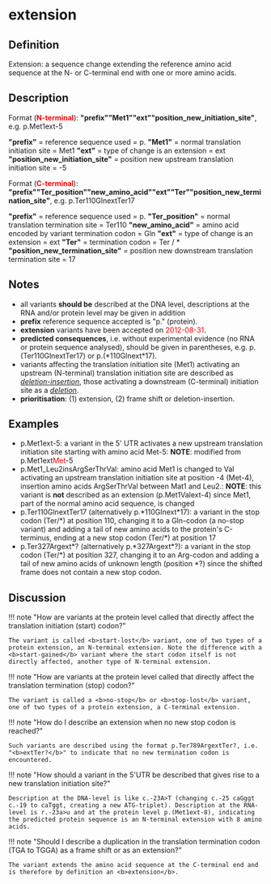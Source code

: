 # extension

## Definition

Extension: a sequence change extending the reference amino acid sequence at the N- or C-terminal end with one or more amino acids.

## Description

Format (**<font color="red">N-terminal</font>**):  **"prefix""Met1""ext""position_new_initiation_site"**,  e.g. p.Met1ext-5

**"prefix"**  =  reference sequence used  =  p.
**"Met1"**  =  normal translation initiation site  =  Met1
**"ext"**  =  type of change is an extension =  ext
**"position_new_initiation_site"**  =  position new upstream translation initiation site =  -5

Format (**<font color="red">C-terminal</font>**):  **"prefix""Ter_position""new_amino_acid""ext""Ter""position_new_termination_site"**,  e.g. p.Ter110GlnextTer17

**"prefix"**  =  reference sequence used  =  p.
**"Ter_position"**  =  normal translation termination site  =  Ter110
**"new_amino_acid"**  =  amino acid encoded by variant termination codon  =  Gln
**"ext"**  =  type of change is an extension =  ext
**"Ter"**  =  termination codon = Ter / \*
**"position_new_termination_site"**  =  position new downstream translation termination site =  17

## Notes

* all variants **should be** described at the DNA level, descriptions at the RNA and/or protein level may be given in addition
* **prefix** reference sequence accepted is "p." (protein).
* **extension** variants have been accepted on <font color="red">2012-08-31</font>.
* **predicted consequences**, i.e. without experimental evidence (no RNA or protein sequence analysed), should be given in parentheses, e.g. p.(Ter110GlnextTer17) or p.(\*110Glnext\*17).
* variants affecting the translation initiation site (Met1) activating an upstream (N-terminal) translation initiation site are described as [_deletion-insertion_](/recommendations/protein/delins/), those activating a downstream (C-terminal)  initiation site as a [_deletion_](/recommendations/protein/deletion/).
* **prioritisation**: (1) extension, (2) frame shift or deletion-insertion.
## Examples

* p.Met1ext-5: a variant in the 5' UTR activates a new upstream translation initiation site starting with amino acid Met-5: **NOTE**: modified from p.Met1ext<font color="red">Met</font>-5
* p.Met1_Leu2insArgSerThrVal: amino acid Met1 is changed to Val activating an upstream translation initiation site at position -4 (Met-4), insertion amino acids ArgSerThrVal between Mat1 and Leu2.: **NOTE**:    this variant is **not** described as an extension (p.Met1Valext-4) since Met1, part of the normal amino acid sequence, is changed
* p.Ter110GlnextTer17  (alternatively p.\*110Glnext\*17): a variant in the stop codon (Ter/\*) at position 110, changing it to a Gln-codon (a no-stop variant) and adding a tail of new amino acids to the protein's C-terminus, ending at a new stop codon (Ter/\*) at position 17
* p.Ter327Argext\*? (alternatively p.\*327Argext\*?): a variant in the stop codon (Ter/\*) at position 327, changing it to an Arg-codon and adding a tail of new amino acids of unknown length (position \*?) since the shifted frame does not contain a new stop codon.
## Discussion

!!! note "How are variants at the protein level called that directly affect the translation initiation (start) codon?"

    The variant is called <b>start-lost</b> variant, one of two types of a protein extension, an N-terminal extension. Note the difference with a <b>start-gained</b> variant where the start codon itself is not directly affected, another type of N-terminal extension.

!!! note "How are variants at the protein level called that directly affect the translation termination (stop) codon?"

    The variant is called a <b>no-stop</b> or <b>stop-lost</b> variant, one of two types of a protein extension, a C-terminal extension.

!!! note "<a name='noend'></a>How do I describe an extension when no new stop codon is reached?"

    Such variants are described using the format p.Ter789ArgextTer?, i.e. "<b>extTer?</b>" to indicate that no new termination codon is encountered.

!!! note "How should a variant in the 5'UTR be described that gives rise to a new translation initiation site?"

    Description at the DNA-level is like c.-23A>T (changing c.-25 caGggt c.-19 to caTggt, creating a new ATG-triplet). Description at the RNA-level is r.-23a>u and at the protein level p.(Met1ext-8), indicating the predicted protein sequence is an N-terminal extension with 8 amino acids.

!!! note "Should I describe a duplication in the translation termination codon (TGA to TGGA) as a frame shift or as an extension?"

    The variant extends the amino acid sequence at the C-terminal end and is therefore by definition an <b>extension</b>.
